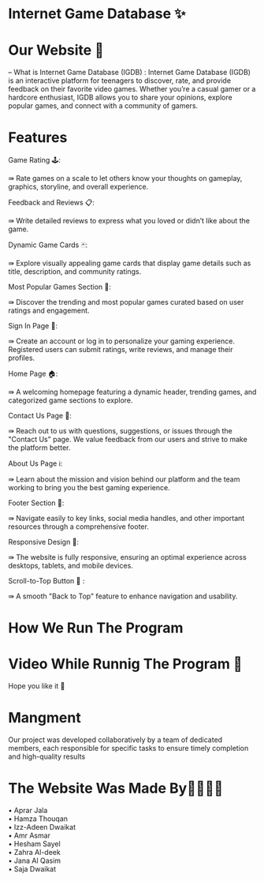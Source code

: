  # Internet Game Database  ✨
 
 # Our Website 🔮
 – What is  Internet Game Database (IGDB)  : 
 Internet Game Database (IGDB) is an interactive platform for teenagers to discover, rate, and provide feedback on their favorite video games. Whether you’re a casual gamer or a hardcore enthusiast, IGDB allows you to share your opinions, explore popular games, and connect with a community of gamers.


# Features 
Game Rating 🕹️:

⇛ Rate games on a scale to let others know your thoughts on gameplay, graphics, storyline, and overall experience.

Feedback and Reviews 📋:

⇛ Write detailed reviews to express what you loved or didn’t like about the game.

Dynamic Game Cards 🃏:

⇛ Explore visually appealing game cards that display game details such as title, description, and community ratings.
 
Most Popular Games Section 🌟:

⇛ Discover the trending and most popular games curated based on user ratings and engagement.

Sign In Page 🔮:

⇛ Create an account or log in to personalize your gaming experience. Registered users can submit ratings, write reviews, and manage their profiles.

Home Page 🏠:

⇛ A welcoming homepage featuring a dynamic header, trending games, and categorized game sections to explore.

Contact Us Page 📲:

⇛ Reach out to us with questions, suggestions, or issues through the "Contact Us" page. We value feedback from our users and strive to make the platform better.

About Us Page ℹ️:

⇛ Learn about the mission and vision behind our platform and the team working to bring you the best gaming experience.

Footer Section 📌:

⇛ Navigate easily to key links, social media handles, and other important resources through a comprehensive footer.

Responsive Design 🎈:

⇛ The website is fully responsive, ensuring an optimal experience across desktops, tablets, and mobile devices.

Scroll-to-Top Button 🔼 :

⇛ A smooth "Back to Top" feature to enhance navigation and usability.


# How We  Run The Program 



# Video While Runnig The Program 🎥



Hope you like it 🎇


# Mangment 
Our project was developed collaboratively by a team of dedicated members, each responsible for specific tasks to ensure timely completion and high-quality results

# The Website Was Made By👨‍💻👩‍💻
• Aprar Jala  
• Hamza Thouqan  
• Izz-Adeen Dwaikat  
• Amr Asmar  
• Hesham Sayel  
• Zahra Al-deek  
• Jana Al Qasim  
• Saja Dwaikat

